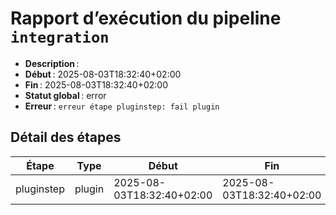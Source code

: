 # Rapport d’exécution du pipeline `integration`

- **Description** : 
- **Début** : 2025-08-03T18:32:40+02:00
- **Fin** : 2025-08-03T18:32:40+02:00
- **Statut global** : error
- **Erreur** : `erreur étape pluginstep: fail plugin`

## Détail des étapes

| Étape | Type | Début | Fin | Statut | Erreur |
|-------|------|-------|-----|--------|--------|
| pluginstep | plugin | 2025-08-03T18:32:40+02:00 | 2025-08-03T18:32:40+02:00 | error | fail plugin |
